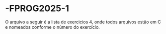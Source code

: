 # -FPROG2025-1
O arquivo a seguir é a lista de exercicios 4, onde todos arquivos estão em C e nomeados conforme o número do exercício.